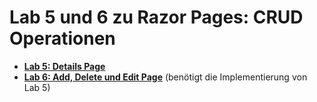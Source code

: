# Lab 5 und 6 zu Razor Pages: CRUD Operationen

- **[Lab 5: Details Page](lab5.md)**
- **[Lab 6: Add, Delete und Edit Page](lab6.md)** (benötigt die Implementierung von Lab 5)
